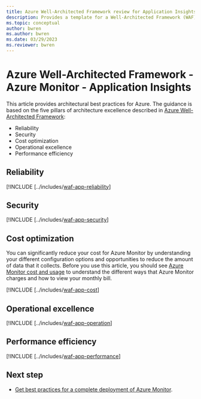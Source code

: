 ```yaml
---
title: Azure Well-Architected Framework review for Application Insights in Azure Monitor
description: Provides a template for a Well-Architected Framework (WAF) article specific to Application Insights in Azure Monitor.
ms.topic: conceptual
author: bwren
ms.author: bwren
ms.date: 03/29/2023
ms.reviewer: bwren
---
```


# Azure Well-Architected Framework - Azure Monitor - Application Insights



This article provides architectural best practices for Azure. The guidance is based on the five pillars of architecture excellence described in [Azure Well-Architected Framework](/azure/architecture/framework/):

- Reliability
- Security
- Cost optimization
- Operational excellence
- Performance efficiency

## Reliability


[!INCLUDE [../includes/[waf-app-reliability](waf-app-reliability.md)]


## Security


[!INCLUDE [../includes/[waf-app-security](waf-app-security.md)]


## Cost optimization
You can significantly reduce your cost for Azure Monitor by understanding your different configuration options and opportunities to reduce the amount of data that it collects. Before you use this article, you should see [Azure Monitor cost and usage](usage-estimated-costs.md) to understand the different ways that Azure Monitor charges and how to view your monthly bill.

[!INCLUDE [../includes/[waf-app-cost](waf-app-cost.md)]


## Operational excellence


[!INCLUDE [../includes/[waf-app-operation](waf-app-operation.md)]


## Performance efficiency


[!INCLUDE [../includes/[waf-app-performance](waf-app-performance.md)]

## Next step

- [Get best practices for a complete deployment of Azure Monitor](best-practices.md).

